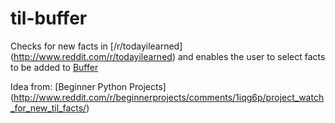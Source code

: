 til-buffer
==========

Checks for new facts in [/r/todayilearned] (http://www.reddit.com/r/todayilearned) and enables the user to select facts to be added to [Buffer](https://bufferapp.com/)

Idea from: [Beginner Python Projects] (http://www.reddit.com/r/beginnerprojects/comments/1iqg6p/project_watch_for_new_til_facts/)
